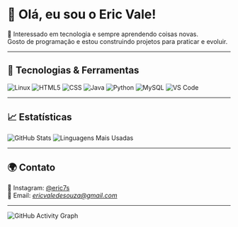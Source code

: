 # 👋 Olá, eu sou o Eric Vale!

🚀 Interessado em tecnologia e sempre aprendendo coisas novas.  
Gosto de programação e estou construindo projetos para praticar e evoluir.  

---

## 🔧 Tecnologias & Ferramentas

![Linux](https://img.shields.io/badge/Linux-FCC624?style=for-the-badge&logo=linux&logoColor=black)
![HTML5](https://img.shields.io/badge/HTML-%23E34F26.svg?style=for-the-badge&logo=html5&logoColor=white)
![CSS](https://img.shields.io/badge/CSS-%231572B6.svg?style=for-the-badge&logo=css3&logoColor=white)
![Java](https://img.shields.io/badge/Java-%23ED8B00.svg?style=for-the-badge&logo=java&logoColor=white)
![Python](https://img.shields.io/badge/Python-3670A0?style=for-the-badge&logo=python&logoColor=ffdd54)
![MySQL](https://img.shields.io/badge/MySQL-4479A1.svg?style=for-the-badge&logo=mysql&logoColor=white)
![VS Code](https://img.shields.io/badge/VS_Code-007ACC?style=for-the-badge&logo=visual-studio-code&logoColor=white)

---

## 📈 Estatísticas

![GitHub Stats](https://github-readme-stats.vercel.app/api?username=mdleric&show_icons=true&theme=radical)
![Linguagens Mais Usadas](https://github-readme-stats.vercel.app/api/top-langs/?username=mdleric&layout=compact&theme=radical)

---

## 🌍 Contato

📸 Instagram: [@eric7s](https://www.instagram.com/_eric7s_?igsh=MWdhNHRnbDJ3a3BuZQ==)  
📩 Email: *ericvaledesouza@gmail.com*  

---

![GitHub Activity Graph](https://github-readme-activity-graph.vercel.app/graph?username=mdleric&theme=xcode)
